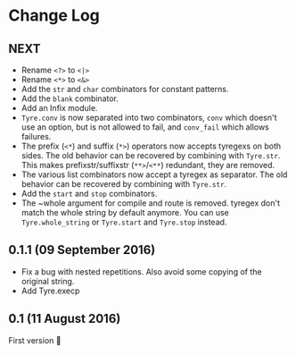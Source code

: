 # Change Log

## NEXT
* Rename `<?>` to `<|>`
* Rename `<*>` to `<&>`
* Add the `str` and `char` combinators for constant patterns.
* Add the `blank` combinator.
* Add an Infix module.
* `Tyre.conv` is now separated into two combinators, `conv` which doesn't use
  an option, but is not allowed to fail, and `conv_fail` which allows failures.
* The prefix (`<*`) and suffix (`*>`) operators now accepts tyregexs on both
  sides. The old behavior can be recovered by combining with `Tyre.str`.
  This makes prefixstr/suffixstr (`**>`/`<**`) redundant, they are removed.
* The various list combinators now accept a tyregex as separator.
  The old behavior can be recovered by combining with `Tyre.str`.
* Add the `start` and `stop` combinators.
* The ~whole argument for compile and route is removed.
  tyregex don't match the whole string by default anymore.
  You can use `Tyre.whole_string` or `Tyre.start` and `Tyre.stop` instead.

## 0.1.1 (09 September 2016)
* Fix a bug with nested repetitions. Also avoid some copying of the original string.
* Add Tyre.execp

## 0.1 (11 August 2016)
First version :tada:

